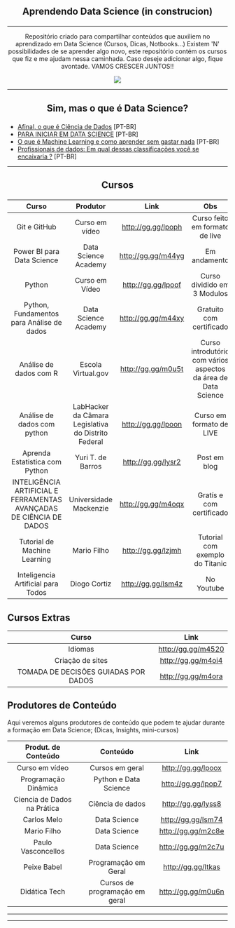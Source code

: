 ## <p align="center">Aprendendo Data Science (in construcion) </p>
---

<p align="center">
   Repositório criado para compartilhar conteúdos que auxiliem no aprendizado em Data Science (Cursos, Dicas, Notbooks...)
Existem 'N' possibilidades de se aprender algo novo, este repositório contém os cursos que fiz e me ajudam nessa caminhada. Caso deseje adicionar algo, fique avontade. 
   VAMOS CRESCER JUNTOS!!
   
  </p>
 <p align="center">
  <img src="https://pa1.narvii.com/6528/46f16974a996ce82e6ed5a581f9d7e13e544ddc0_00.gif">
    </p>
    
---

## <p align="center">Sim, mas o que é Data Science?</p>
   
- [Afinal, o que é Ciência de Dados](http://www.abgconsultoria.com.br/blog/afinal-o-que-e-data-science/) [PT-BR]
- [PARA INICIAR EM DATA SCIENCE](http://colaboradados.com.br/blogposts/para-iniciar-em-data-science.html) [PT-BR]
- [O que é Machine Learning e como aprender sem gastar nada](https://paulovasconcellos.com.br/o-que-e-machine-learning-e-como-aprender-sem-gastar-nada-2e612f13102b) [PT-BR]
- [Profissionais de dados: Em qual dessas classificações você se encaixaria ?](https://medium.com/@luis.anderson.sp/10-tipos-de-profissionais-de-dados-de-engenheiros-de-dados-a--big-data-devops-e-analistas-de-94259531270f?ref=datahackers) [PT-BR]
---

## <p align="center">Cursos</p>

Curso|Produtor|Link|Obs
:---:|:---:|:---:|:---:|
Git e GitHub|Curso em vídeo|http://gg.gg/lpoph|Curso feito em formato de live
Power BI para Data Science| Data Science Academy| http://gg.gg/m44yg | Em andamento
Python|Curso em Vídeo| http://gg.gg/lpoof| Curso dividido em 3 Modulos
Python, Fundamentos para Análise de dados|Data Science Academy| http://gg.gg/m44xy| Gratuito com certificado
Análise de dados com R| Escola Virtual.gov| http://gg.gg/m0u5t| Curso introdutório com vários aspectos da área de Data Science
Análise de dados com python| LabHacker da Câmara Legislativa do Distrito Federal|http://gg.gg/lpoon|Curso em formato de LIVE
Aprenda Estatistica com Python| Yuri T. de Barros| http://gg.gg/lysr2| Post em blog
INTELIGÊNCIA ARTIFICIAL E FERRAMENTAS AVANÇADAS DE CIÊNCIA DE DADOS | Universidade Mackenzie| http://gg.gg/m4oqx | Gratís e com certificado
Tutorial de Machine Learning| Mario Filho|http://gg.gg/lzjmh|Tutorial com exemplo do Titanic
Inteligencia Artificial para Todos|Diogo Cortiz|http://gg.gg/lsm4z| No Youtube


## Cursos Extras
Curso|Link
:---:|:---:|
Idiomas | http://gg.gg/m4520
Criação de sites| http://gg.gg/m4oi4
TOMADA DE DECISÕES GUIADAS POR DADOS|http://gg.gg/m4ora

## Produtores de Conteúdo
 Aqui veremos alguns produtores de conteúdo que podem te ajudar durante a formação em Data Science; (Dicas, Insights, mini-cursos)

 Produt. de Conteúdo|Conteúdo|Link
 :---:|:---:|:---:|
 Curso em vídeo|Cursos em geral|http://gg.gg/lpoox
 Programação Dinâmica|Python e Data Science|http://gg.gg/lpop7
 Ciencia de Dados na Prática|Ciência de dados|http://gg.gg/lyss8
  Carlos Melo|Data Science|http://gg.gg/lsm74
 Mario Filho|Data Science|http://gg.gg/m2c8e
 Paulo Vasconcellos|Data Science|http://gg.gg/m2c7u
 Peixe Babel|Programação em Geral|http://gg.gg/ltkas
 Didática Tech| Cursos de programação em geral| http://gg.gg/m0u6n
 ---

---
